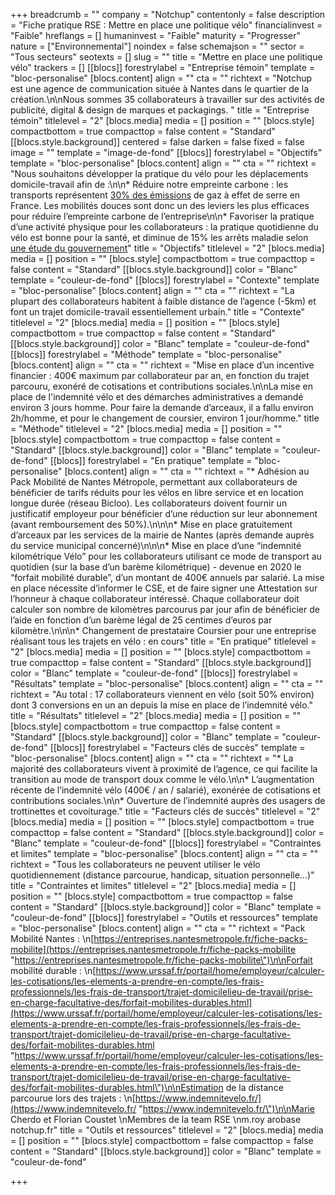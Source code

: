 +++
breadcrumb = ""
company = "Notchup"
contentonly = false
description = "Fiche pratique RSE : Mettre en place une politique vélo"
financialinvest = "Faible"
hreflangs = []
humaninvest = "Faible"
maturity = "Progresser"
nature = ["Environnemental"]
noindex = false
schemajson = ""
sector = "Tous secteurs"
seotexts = []
slug = ""
title = "Mettre en place une politique vélo"
trackers = []
[[blocs]]
forestrylabel = "Entreprise témoin"
template = "bloc-personalise"
[blocs.content]
align = ""
cta = ""
richtext = "Notchup est une agence de communication située à Nantes dans le quartier de la création.\n\nNous sommes 35 collaborateurs à travailler sur des activités de publicité, digital & design de marques et packagings. "
title = "Entreprise témoin"
titlelevel = "2"
[blocs.media]
media = []
position = ""
[blocs.style]
compactbottom = true
compacttop = false
content = "Standard"
[[blocs.style.background]]
centered = false
darken = false
fixed = false
image = ""
template = "image-de-fond"
[[blocs]]
forestrylabel = "Objectifs"
template = "bloc-personalise"
[blocs.content]
align = ""
cta = ""
richtext = "Nous souhaitons développer la pratique du vélo pour les déplacements domicile-travail afin de :\n\n* Réduire notre empreinte carbone : les transports représentent [30% des émissions](https://ree.developpement-durable.gouv.fr/themes/defis-environnementaux/changement-climatique/emissions-de-gaz-a-effet-de-serre/article/les-emissions-de-gaz-a-effet-de-serre-des-transports) de gaz à effet de serre en France. Les mobilités douces sont donc un des leviers les plus efficaces pour réduire l’empreinte carbone de l’entreprise\n\n* Favoriser la pratique d’une activité physique pour les collaborateurs : la pratique quotidienne du vélo est bonne pour la santé, et diminue de 15% les arrêts maladie selon [une étude du gouvernement](https://www.bfmtv.com/sante/bien-etre-au-travail/plus-de-salaries-cyclistes-pour-moins-d-arrets-maladie_AN-201801090031.html#:\\~:text=Car%20rouler%20%C3%A0%20deux%20roues,%C3%A0%20venir%20davantage%20%C3%A0%20bicyclette.)"
title = "Objectifs"
titlelevel = "2"
[blocs.media]
media = []
position = ""
[blocs.style]
compactbottom = true
compacttop = false
content = "Standard"
[[blocs.style.background]]
color = "Blanc"
template = "couleur-de-fond"
[[blocs]]
forestrylabel = "Contexte"
template = "bloc-personalise"
[blocs.content]
align = ""
cta = ""
richtext = "La plupart des collaborateurs habitent à faible distance de l’agence (-5km) et font un trajet domicile-travail essentiellement urbain."
title = "Contexte"
titlelevel = "2"
[blocs.media]
media = []
position = ""
[blocs.style]
compactbottom = true
compacttop = false
content = "Standard"
[[blocs.style.background]]
color = "Blanc"
template = "couleur-de-fond"
[[blocs]]
forestrylabel = "Méthode"
template = "bloc-personalise"
[blocs.content]
align = ""
cta = ""
richtext = "Mise en place d’un incentive financier : 400€ maximum par collaborateur par an, en fonction du trajet parcouru, exonéré de cotisations et contributions sociales.\n\nLa mise en place de l'indemnité vélo et des démarches administratives a demandé environ 3 jours homme. Pour faire la demande d’arceaux, il a fallu environ 2h/homme, et pour le changement de coursier, environ 1 jour/homme."
title = "Méthode"
titlelevel = "2"
[blocs.media]
media = []
position = ""
[blocs.style]
compactbottom = true
compacttop = false
content = "Standard"
[[blocs.style.background]]
color = "Blanc"
template = "couleur-de-fond"
[[blocs]]
forestrylabel = "En pratique"
template = "bloc-personalise"
[blocs.content]
align = ""
cta = ""
richtext = "* Adhésion au Pack Mobilité de Nantes Métropole, permettant aux collaborateurs de bénéficier de tarifs réduits pour les vélos en libre service et en location longue durée (réseau Bicloo). Les collaborateurs doivent fournir un justificatif employeur pour bénéficier d’une réduction sur leur abonnement (avant remboursement des 50%).\n\n\n* Mise en place gratuitement d’arceaux par les services de la mairie de Nantes (après demande auprès du service municipal concerné)\n\n\n* Mise en place d’une “indemnité kilométrique Vélo” pour les collaborateurs utilisant ce mode de transport au quotidien (sur la base d’un barème kilométrique) - devenue en 2020 le “forfait mobilité durable”, d’un montant de 400€ annuels par salarié. La mise en place nécessite d’informer le CSE, et de faire signer une Attestation sur l’honneur à chaque collaborateur intéressé. Chaque collaborateur doit calculer son nombre de kilomètres parcourus par jour afin de bénéficier de l’aide en fonction d’un barème légal de 25 centimes d’euros par kilomètre.\n\n\n* Changement de prestataire Coursier pour une entreprise réalisant tous les trajets en vélo : en cours"
title = "En pratique"
titlelevel = "2"
[blocs.media]
media = []
position = ""
[blocs.style]
compactbottom = true
compacttop = false
content = "Standard"
[[blocs.style.background]]
color = "Blanc"
template = "couleur-de-fond"
[[blocs]]
forestrylabel = "Résultats"
template = "bloc-personalise"
[blocs.content]
align = ""
cta = ""
richtext = "Au total : 17 collaborateurs viennent en vélo (soit 50% environ) dont 3 conversions en un an depuis la mise en place de l’indemnité vélo."
title = "Résultats"
titlelevel = "2"
[blocs.media]
media = []
position = ""
[blocs.style]
compactbottom = true
compacttop = false
content = "Standard"
[[blocs.style.background]]
color = "Blanc"
template = "couleur-de-fond"
[[blocs]]
forestrylabel = "Facteurs clés de succès"
template = "bloc-personalise"
[blocs.content]
align = ""
cta = ""
richtext = "* La majorité des collaborateurs vivent à proximité de l’agence, ce qui facilite la transition au mode de transport doux comme le vélo.\n\n* L’augmentation récente de l’indemnité vélo (400€ / an / salarié), exonérée de cotisations et contributions sociales.\n\n* Ouverture de l’indemnité auprès des usagers de trottinettes et covoiturage."
title = "Facteurs clés de succès"
titlelevel = "2"
[blocs.media]
media = []
position = ""
[blocs.style]
compactbottom = true
compacttop = false
content = "Standard"
[[blocs.style.background]]
color = "Blanc"
template = "couleur-de-fond"
[[blocs]]
forestrylabel = "Contraintes et limites"
template = "bloc-personalise"
[blocs.content]
align = ""
cta = ""
richtext = "Tous les collaborateurs ne peuvent utiliser le vélo quotidiennement (distance parcourue, handicap, situation personnelle…)"
title = "Contraintes et limites"
titlelevel = "2"
[blocs.media]
media = []
position = ""
[blocs.style]
compactbottom = true
compacttop = false
content = "Standard"
[[blocs.style.background]]
color = "Blanc"
template = "couleur-de-fond"
[[blocs]]
forestrylabel = "Outils et ressources"
template = "bloc-personalise"
[blocs.content]
align = ""
cta = ""
richtext = "Pack Mobilité Nantes :  \n[https://entreprises.nantesmetropole.fr/fiche-packs-mobilite](https://entreprises.nantesmetropole.fr/fiche-packs-mobilite \"https://entreprises.nantesmetropole.fr/fiche-packs-mobilite\")\n\nForfait mobilité durable :  \n[https://www.urssaf.fr/portail/home/employeur/calculer-les-cotisations/les-elements-a-prendre-en-compte/les-frais-professionnels/les-frais-de-transport/trajet-domicilelieu-de-travail/prise-en-charge-facultative-des/forfait-mobilites-durables.html](https://www.urssaf.fr/portail/home/employeur/calculer-les-cotisations/les-elements-a-prendre-en-compte/les-frais-professionnels/les-frais-de-transport/trajet-domicilelieu-de-travail/prise-en-charge-facultative-des/forfait-mobilites-durables.html \"https://www.urssaf.fr/portail/home/employeur/calculer-les-cotisations/les-elements-a-prendre-en-compte/les-frais-professionnels/les-frais-de-transport/trajet-domicilelieu-de-travail/prise-en-charge-facultative-des/forfait-mobilites-durables.html\")\n\nEstimation de la distance parcourue lors des trajets :  \n[https://www.indemnitevelo.fr/](https://www.indemnitevelo.fr/ \"https://www.indemnitevelo.fr/\")\n\nMarie Cherdo et Florian Coustet  \nMembres de la team RSE  \nm.roy arobase notchup.fr"
title = "Outils et ressources"
titlelevel = "2"
[blocs.media]
media = []
position = ""
[blocs.style]
compactbottom = false
compacttop = false
content = "Standard"
[[blocs.style.background]]
color = "Blanc"
template = "couleur-de-fond"

+++
